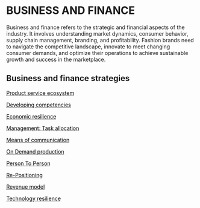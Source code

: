 
# BUSINESS AND FINANCE

Business and finance refers to the strategic and financial aspects of the industry. It involves understanding market dynamics, consumer behavior, supply chain management, branding, and profitability. Fashion brands need to navigate the competitive landscape, innovate to meet changing consumer demands, and optimize their operations to achieve sustainable growth and success in the marketplace.

## Business and finance strategies


<a href="http://circularloopholes.net/category/business/Building%20Product-Service%20Ecosystems.html" style="color: black; text-decoration: underline;text-decoration-style: dotted;">Product service ecosystem</a>

<a href="http://circularloopholes.net/category/business/Developing%20competencies.html" style="color: black; text-decoration: underline;text-decoration-style: dotted;">Developing competencies</a>

<a href="http://circularloopholes.net/category/business/Economic%20resilience.html" style="color: black; text-decoration: underline;text-decoration-style: dotted;">Economic resilience</a>

<a href="http://circularloopholes.net/category/business/Management_%20Task%20allocation.html" style="color: black; text-decoration: underline;text-decoration-style: dotted;">Management: Task allocation</a>


<a href="http://circularloopholes.net/category/business/Means%20of%20Communication.html" style="color: black; text-decoration: underline;text-decoration-style: dotted;">Means of communication</a>

<a href="http://circularloopholes.net/category/business/On%20demand%20production.html" style="color: black; text-decoration: underline;text-decoration-style: dotted;">On Demand production</a>

<a href="http://circularloopholes.net/category/business/P2P%20(Person%20to%20Person).html" style="color: black; text-decoration: underline;text-decoration-style: dotted;">Person To Person</a>

<a href="http://circularloopholes.net/category/business/Re-positioning.html" style="color: black; text-decoration: underline;text-decoration-style: dotted;">Re-Positioning</a>


<a href="http://circularloopholes.net/category/business/Revenue%20mode.html" style="color: black; text-decoration: underline;text-decoration-style: dotted;">Revenue model</a>

<a href="http://circularloopholes.net/category/business/Technology%20resilience.html" style="color: black; text-decoration: underline;text-decoration-style: dotted;">Technology resilience</a>
